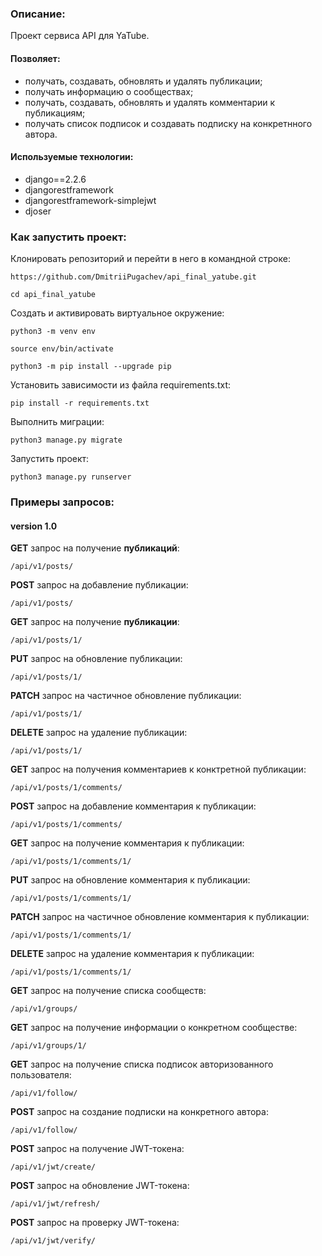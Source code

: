 ### Описание:

Проект сервиса API для YaTube.

#### Позволяет:
  * получать, создавать, обновлять и удалять публикации;
  * получать информацию о сообществах;
  * получать, создавать, обновлять и удалять комментарии к публикациям;
  * получать список подписок и создавать подписку на конкретнного автора.

#### Используемые технологии:
 * django==2.2.6
 * djangorestframework
 * djangorestframework-simplejwt
 * djoser

### Как запустить проект:

Клонировать репозиторий и перейти в него в командной строке:

```
https://github.com/DmitriiPugachev/api_final_yatube.git
```

```
cd api_final_yatube
```

Cоздать и активировать виртуальное окружение:

```
python3 -m venv env
```

```
source env/bin/activate
```

```
python3 -m pip install --upgrade pip
```

Установить зависимости из файла requirements.txt:

```
pip install -r requirements.txt
```

Выполнить миграции:

```
python3 manage.py migrate
```

Запустить проект:

```
python3 manage.py runserver
```

### Примеры запросов:
#### version 1.0

**GET** запрос на получение **публикаций**:

```
/api/v1/posts/
```

**POST** запрос на добавление публикации:

```
/api/v1/posts/
```

**GET** запрос на получение **публикации**:

```
/api/v1/posts/1/
```

**PUT** запрос на обновление публикации:

```
/api/v1/posts/1/
```

**PATCH** запрос на частичное обновление публикации:

```
/api/v1/posts/1/
```

**DELETE** запрос на удаление публикации:

```
/api/v1/posts/1/
```

**GET** запрос на получения комментариев к конктретной публикации:

```
/api/v1/posts/1/comments/
```

**POST** запрос на добавление комментария к публикации:

```
/api/v1/posts/1/comments/
```

**GET** запрос на получение комментария к публикации:

```
/api/v1/posts/1/comments/1/
```

**PUT** запрос на обновление комментария к публикации:

```
/api/v1/posts/1/comments/1/
```

**PATCH** запрос на частичное обновление комментария к публикации:

```
/api/v1/posts/1/comments/1/
```

**DELETE** запрос на удаление комментария к публикации:

```
/api/v1/posts/1/comments/1/
```

**GET** запрос на получение списка сообществ:

```
/api/v1/groups/
```

**GET** запрос на получение информации о конкретном сообществе:

```
/api/v1/groups/1/
```

**GET** запрос на получение списка подписок авторизованного пользователя:

```
/api/v1/follow/
```

**POST** запрос на создание подписки на конкретного автора:

```
/api/v1/follow/
```

**POST** запрос на получение JWT-токена:

```
/api/v1/jwt/create/
```

**POST** запрос на обновление JWT-токена:

```
/api/v1/jwt/refresh/
```

**POST** запрос на проверку JWT-токена:

```
/api/v1/jwt/verify/
```
